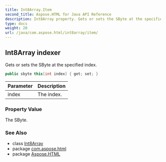 ```yaml
---
title: Int8Array.Item
second_title: Aspose.HTML for Java API Reference
description: Int8Array property. Gets or sets the SByte at the specified index
type: docs
weight: 20
url: /java/com.aspose.html/int8array/item/
---
```

## Int8Array indexer

Gets or sets the SByte at the specified index.

```java
public sbyte this[int index] { get; set; }
```

| Parameter | Description |
| --- | --- |
| index | The index. |

### Property Value

The SByte.

### See Also

* class [Int8Array](../)
* package [com.aspose.html](../../../com.aspose.html/)
* package [Aspose.HTML](../../../)
